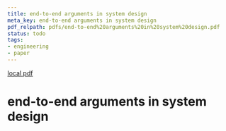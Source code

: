 ```yaml
---
title: end-to-end arguments in system design
meta_key: end-to-end arguments in system design
pdf_relpath: pdfs/end-to-end%20arguments%20in%20system%20design.pdf
status: todo
tags:
- engineering
- paper
---
```


[local pdf](../../../pdfs/end-to-end%20arguments%20in%20system%20design.pdf)

# end-to-end arguments in system design
